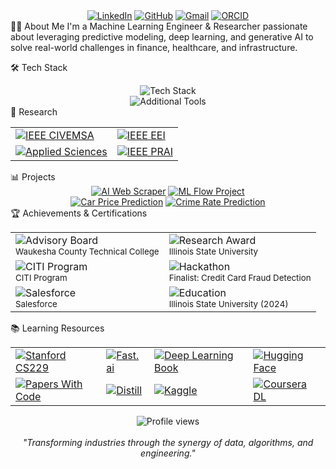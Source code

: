<div align="center"> <a href="https://www.linkedin.com/in/sairamgandla"><img src="https://img.shields.io/badge/LinkedIn-0A66C2?style=flat-square&logo=linkedin&logoColor=white" alt="LinkedIn"/></a> <a href="https://github.com/stu1219"><img src="https://img.shields.io/badge/GitHub-181717?style=flat-square&logo=github&logoColor=white" alt="GitHub"/></a> <a href="mailto:sairamgandla11@gmail.com"><img src="https://img.shields.io/badge/Gmail-EA4335?style=flat-square&logo=gmail&logoColor=white" alt="Gmail"/></a> <a href="https://orcid.org/0009-0005-4455-3111"><img src="https://img.shields.io/badge/ORCID-00cc47?style=flat-square&logo=orcid&logoColor=white" alt="ORCID"/></a> </div>
👨‍💻 About Me
I'm a Machine Learning Engineer & Researcher passionate about leveraging predictive modeling, deep learning, and generative AI to solve real-world challenges in finance, healthcare, and infrastructure.

🛠️ Tech Stack
<div align="center"> <img src="https://skillicons.dev/icons?i=python,r,java,cpp,sql,aws,docker,tensorflow,pytorch,kubernetes,gcp,mongodb,git" alt="Tech Stack" /> <br> <img src="https://skillicons.dev/icons?i=numpy,pandas,opencv,hadoop,snowflake,spark,databricks" alt="Additional Tools" /> </div>
🔬 Research
<div align="center"> <table> <tr> <td><a href="https://ieeexplore.ieee.org/search/searchresult.jsp?newsearch=true&queryText=Artificial%20Intelligence%20and%20Natural%20Language%20Processing%20for%20Quality%20Control%20and%20Management"><img src="https://img.shields.io/badge/IEEE_CIVEMSA_2024-00629B?style=flat-square&logo=ieee" alt="IEEE CIVEMSA"/></a></td> <td><a href="https://ieeexplore.ieee.org/search/searchresult.jsp?newsearch=true&queryText=Enabling%20Digital%20Twin%20Using%20MEMS%20and%20Sensor%20Technology%20with%20Historic%20Data"><img src="https://img.shields.io/badge/IEEE_EEI_2024-00629B?style=flat-square&logo=ieee" alt="IEEE EEI"/></a></td> </tr> <tr> <td><a href="https://www.mdpi.com/journal/applsci"><img src="https://img.shields.io/badge/Applied_Sciences-43853D?style=flat-square&logo=researchgate" alt="Applied Sciences"/></a></td> <td><a href="https://ieeexplore.ieee.org/search/searchresult.jsp?newsearch=true&queryText=Improving%20Prediction%20Accuracy%20of%20Bridge%20Element%20Deterioration%20for%20Decision%20Support"><img src="https://img.shields.io/badge/IEEE_PRAI_2024-00629B?style=flat-square&logo=ieee" alt="IEEE PRAI"/></a></td> </tr> </table> </div>
📊 Projects
<div align="center"> <a href="https://github.com/stu1219/AI-Web-Scraper-with-LLM-Parsing"><img src="https://github-readme-stats.vercel.app/api/pin/?username=stu1219&repo=AI-Web-Scraper-with-LLM-Parsing&theme=dracula&hide_border=true" alt="AI Web Scraper"/></a> <a href="https://github.com/stu1219/End-to-end-machine-learning-Project-with-ML-flow"><img src="https://github-readme-stats.vercel.app/api/pin/?username=stu1219&repo=End-to-end-machine-learning-Project-with-ML-flow&theme=dracula&hide_border=true" alt="ML Flow Project"/></a> <br> <a href="https://github.com/stu1219/Car-Price-Prediction-Using-Machine-Learning"><img src="https://github-readme-stats.vercel.app/api/pin/?username=stu1219&repo=Car-Price-Prediction-Using-Machine-Learning&theme=dracula&hide_border=true" alt="Car Price Prediction"/></a> <a href="https://github.com/stu1219/Crime_Rate_Prediction_using_Facebook_Prophet"><img src="https://github-readme-stats.vercel.app/api/pin/?username=stu1219&repo=Crime_Rate_Prediction_using_Facebook_Prophet&theme=dracula&hide_border=true" alt="Crime Rate Prediction"/></a> </div>
🏆 Achievements & Certifications
<div align="center"> <table> <tr> <td><img src="https://img.shields.io/badge/AI_Data_Specialist-4285F4?style=flat-square&logo=google-scholar&logoColor=white" alt="Advisory Board"/><br><small>Waukesha County Technical College</small></td> <td><img src="https://img.shields.io/badge/Outstanding_Researcher-43853D?style=flat-square&logo=researchgate&logoColor=white" alt="Research Award"/><br><small>Illinois State University</small></td> </tr> <tr> <td><img src="https://img.shields.io/badge/Human_Subjects_Research-00A98F?style=flat-square&logo=coursera" alt="CITI Program"/><br><small>CITI Program</small></td> <td><img src="https://img.shields.io/badge/Smart_India_Hackathon-FF6F00?style=flat-square&logo=hackerrank&logoColor=white" alt="Hackathon"/><br><small>Finalist: Credit Card Fraud Detection</small></td> </tr> <tr> <td><img src="https://img.shields.io/badge/Business_Admin_Specialist-0056D2?style=flat-square&logo=salesforce" alt="Salesforce"/><br><small>Salesforce</small></td> <td><img src="https://img.shields.io/badge/MS_Computer_Science-CC0000?style=flat-square&logo=education" alt="Education"/><br><small>Illinois State University (2024)</small></td> </tr> </table> </div>
📚 Learning Resources
<div align="center"> <table> <tr> <td><a href="https://www.youtube.com/playlist?list=PLoROMvodv4rMiGQp3WXShtMGgzqpfVfbU"><img src="https://img.shields.io/badge/CS229_Machine_Learning-8C1515?style=flat-square&logo=stanford" alt="Stanford CS229"/></a></td> <td><a href="https://www.fast.ai/"><img src="https://img.shields.io/badge/Fast.ai_Deep_Learning-00A4EF?style=flat-square" alt="Fast.ai"/></a></td> <td><a href="https://www.deeplearningbook.org/"><img src="https://img.shields.io/badge/Deep_Learning_Book-FF6F00?style=flat-square&logo=tensorflow" alt="Deep Learning Book"/></a></td> <td><a href="https://huggingface.co/"><img src="https://img.shields.io/badge/Hugging_Face-FFD21E?style=flat-square&logo=huggingface" alt="Hugging Face"/></a></td> </tr> <tr> <td><a href="https://paperswithcode.com/"><img src="https://img.shields.io/badge/Papers_With_Code-21CBCE?style=flat-square&logo=github" alt="Papers With Code"/></a></td> <td><a href="https://distill.pub/"><img src="https://img.shields.io/badge/Distill_Research-FF6B6B?style=flat-square" alt="Distill"/></a></td> <td><a href="https://www.kaggle.com/"><img src="https://img.shields.io/badge/Kaggle-20BEFF?style=flat-square&logo=kaggle" alt="Kaggle"/></a></td> <td><a href="https://www.coursera.org/specializations/deep-learning"><img src="https://img.shields.io/badge/Coursera_DL-0056D2?style=flat-square&logo=coursera" alt="Coursera DL"/></a></td> </tr> </table> </div>
<div align="center"> <img src="https://komarev.com/ghpvc/?username=stu1219&color=00cc47&style=flat-square&label=Profile+Views" alt="Profile views"/> <br><br> <i>"Transforming industries through the synergy of data, algorithms, and engineering."</i> </div>
